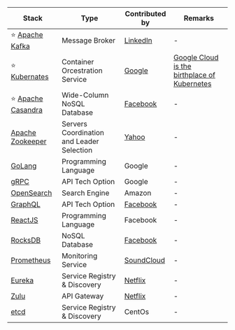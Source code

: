 
| Stack                                                                            | Type                                        | Contributed by                                                                                                                  | Remarks                                                                                           |
|----------------------------------------------------------------------------------|---------------------------------------------|---------------------------------------------------------------------------------------------------------------------------------|---------------------------------------------------------------------------------------------------|
| :star: [Apache Kafka](4_MessageBrokers/Kafka/Readme.md)                          | Message Broker                              | [LinkedIn](https://engineering.linkedin.com/blog/2019/apache-kafka-trillion-messages)                                           | -                                                                                                 |
| :star: [Kubernates](6a_ContainerOrchestrationServices/Kubernates.md)             | Container Orcestration Service              | [Google](https://cloud.google.com/learn/what-is-kubernetes)                                                                     | [Google Cloud is the birthplace of Kubernetes](https://cloud.google.com/learn/what-is-kubernetes) |
| :star: [Apache Casandra](3_DatabaseComponents/NoSQL-Databases/ApacheCasandra.md) | Wide-Column NoSQL Database                  | [Facebook](https://cassandra.apache.org/_/index.html)                                                                           | -                                                                                                 |
| [Apache Zookeeper](6_DevOps/ApacheZookeeper.md)                                  | Servers Coordination and Leader Selection   | [Yahoo](https://en.wikipedia.org/wiki/Apache_ZooKeeper)                                                                         | -                                                                                                 |
| [GoLang](../5_ProgrammingLanguages/1_GoLang)                                     | Programming Language                        | Google                                                                                                                          | -                                                                                                 |
| [gRPC](2_APITechOptions/gRPC.md)                                                 | API Tech Option                             | Google                                                                                                                          | -                                                                                                 |
| [OpenSearch](../2_AWSComponents/6_DatabaseServices/AmazonOpenSearch.md)          | Search Engine                               | Amazon                                                                                                                          | -                                                                                                 |
| [GraphQL](2_APITechOptions/GraphQL.md)                                           | API Tech Option                             | [Facebook](https://buddy.works/tutorials/what-is-graphql-and-why-facebook-felt-the-need-to-build-it#why-facebook-built-graphql) | -                                                                                                 |
| [ReactJS](https://reactjs.org/)                                                  | Programming Language                        | Facebook                                                                                                                        | -                                                                                                 |
| [RocksDB](3_DatabaseComponents/NoSQL-Databases/RocksDB)                          | NoSQL Database                              | [Facebook](https://engineering.fb.com/2013/11/21/core-data/under-the-hood-building-and-open-sourcing-rocksdb/)                  | -                                                                                                 |
| [Prometheus](https://prometheus.io/docs/introduction/overview/)                  | Monitoring Service                          | [SoundCloud](https://soundcloud.com/)                                                                                           | -                                                                                                 |
| [Eureka](1_MicroServicesSOA/2_ServiceRegistry&Discovery/Eureka.md)               | Service Registry & Discovery                | [Netflix](https://netflixtechblog.com/netflix-shares-cloud-load-balancing-and-failover-tool-eureka-c10647ef95e5)                                                                                                                         | -                                                                                                 |
| [Zulu](1_MicroServicesSOA/1_APIGateway/ZuluAPIGateway.md)                        | API Gateway                                 | [Netflix](https://netflixtechblog.com/netflix-shares-cloud-load-balancing-and-failover-tool-eureka-c10647ef95e5)                                                                                                                         | -                                                                                                 |
| [etcd](1_MicroServicesSOA/2_ServiceRegistry&Discovery/etcd.md)                   | Service Registry & Discovery                | CentOs                                                                                                                          | -                                                                                                 |



